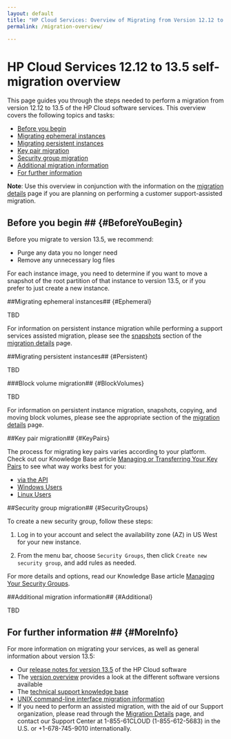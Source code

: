 ```yaml
---
layout: default
title: "HP Cloud Services: Overview of Migrating from Version 12.12 to 13.5"
permalink: /migration-overview/

---
```

# HP Cloud Services 12.12 to 13.5 self-migration overview

This page guides you through the steps needed to perform a migration from version 12.12 to 13.5 of the HP Cloud software services.  This overview covers the following topics and tasks:

* [Before you begin](#BeforeYouBegin)
* [Migrating ephemeral instances](#Ephermeral)
* [Migrating persistent instances](#Persistent)
* [Key pair migration](#KeyPairs)
* [Security group migration](#SecurityGroups)
* [Additional migration information](#Additional)
* [For further information](#MoreInfo)

**Note**:  Use this overview in conjunction with the information on the [migration details](/migration-details/) page if you are planning on performing a customer support-assisted migration.  


## Before you begin ## {#BeforeYouBegin}

Before you migrate to version 13.5, we recommend:

* Purge any data you no longer need
* Remove any unnecessary log files

For each instance image, you need to determine if you want to move a snapshot of the root partition of that instance to version 13.5, or if you prefer to just create a new instance.


##Migrating ephemeral instances## {#Ephemeral}

TBD

For information on persistent instance migration while performing a support services assisted migration, please see the [snapshots](/migration-details/) section of the [migration details](/migration-details/) page. 


##Migrating persistent instances## {#Persistent}

TBD

###Block volume migration## {#BlockVolumes}

TBD

For information on persistent instance migration, snapshots, copying, and moving block volumes, please see the appropriate section of the [migration details](/migration-details/) page.  


##Key pair migration## {#KeyPairs}

The process for migrating key pairs varies according to your platform.  Check out our Knowledge Base article [Managing or Transferring Your Key Pairs](https://community.hpcloud.com/article/migrating-or-transferring-your-key-pairs) to see what way works best for you:

* [via the API](https://community.hpcloud.com/article/migrating-or-transferring-your-key-pairs#keyapi)
* [Windows Users](https://community.hpcloud.com/article/migrating-or-transferring-your-key-pairs#keywin)
* [Linux Users](https://community.hpcloud.com/article/migrating-or-transferring-your-key-pairs#keylinux)


##Security group migration## {#SecurityGroups}

To create a new security group, follow these steps:

1. Log in to your account and select the availability zone (AZ) in US West for your new instance.

2. From the menu bar, choose `Security Groups`, then click `Create new security group`, and add rules as needed.

For more details and options, read our Knowledge Base article [Managing Your Security Groups](https://community.hpcloud.com/article/managing-your-security-groups-135).


##Additional migration information## {#Additional}

TBD


## For further information ## {#MoreInfo}

For more information on migrating your services, as well as general information about version 13.5:

* Our [release notes for version 13.5](/release-notes/) of the HP Cloud software
* The [version overview](/version-overview/) provides a look at the different software versions available
* The [technical support knowledge base](https://community.hpcloud.com)
* [UNIX command-line interface migration information](/cli/unix/articles/migration/)
* If you need to perform an assisted migration, with the aid of our Support organization, please read through the [Migration Details](/migration-details/) page, and contact our Support Center at 1-855-61CLOUD (1-855-612-5683) in the U.S. or +1-678-745-9010 internationally.
